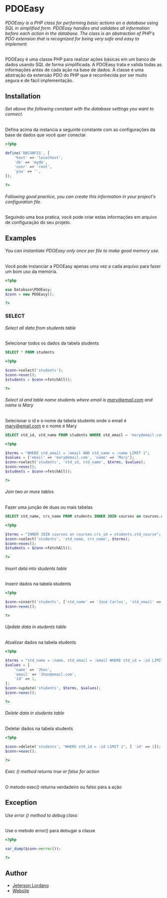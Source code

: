 # PDOEasy

###### PDOEasy is a PHP class for performing basic actions on a database using SQL in simplified form. PDOEasy handles and validates all information before each action in the database. The class is an abstraction of PHP's PDO extension that is recognized for being very safe and easy to implement.

PDOEasy é uma classe PHP para realizar ações básicas em um banco de dados usando SQL de forma simplificada. A PDOEasy trata e valida todas as informações antes de cada ação na base de dados. A classe é uma abstração da extensão PDO do PHP que é reconhecida por ser muito segura e de fácil implementação.

## Installation

###### Set above the following constant with the database settings you want to connect.

Defina acima da instancia a seguinte constante com as configurações da base de dados que você quer conectar. 

```php
<?php

define('DBCONFIG', [
    'host' => 'localhost',
    'db' => 'mydb',
    'user' => 'root',
    'psw' => '',
]);

?>
```

###### Following good practice, you can create this information in your project's configuration file.
Seguindo uma boa pratica, você pode criar estas informações em arquivo de configuração do seu projeto.

## Examples

###### You can instantiate PDOEasy only once per file to make good memory use.

Você pode instanciar a PDOEasy apenas uma vez a cada arquivo para fazer um bom uso da memória.

```php
<?php

use Database\PDOEasy;
$conn = new PDOEasy();

?>
```

### SELECT

###### Select all data from students table

Selecionar todos os dados da tabela students

```sql
SELECT * FROM students
```

```php
<?php

$conn->select('students');
$conn->exec();
$students = $conn->fetchAll();

?>
```

###### Select id and table name students where email is mary@email.com and name is Mary

Selecionar o id e o nome da tabela students onde o email é mary@email.com e o nome é Mary

```sql
SELECT std_id, std_name FROM students WHERE std_email = 'mary@email.com' AND std_name = 'Mary' LIMIT 1
```

```php
<?php

$terms = "WHERE std_email = :email AND std_name = :name LIMIT 1";
$values = ['email' => 'mary@email.com', 'name' => 'Mary'];
$conn->select('students', 'std_id, std_name', $terms, $values);
$conn->exec();
$students = $conn->fetchAll();

?>
```

###### Join two or more tables

Fazer uma junção de duas ou mais tabelas

```sql
SELECT std_name, crs_name FROM students INNER JOIN courses on courses.crs_id = students.std_course
```

```php
<?php

$terms = "INNER JOIN courses on courses.crs_id = students.std_course";
$conn->select('students', 'std_name, crs_name', $terms);
$conn->exec();
$students = $conn->fetchAll();

?>
```

###### Insert data into students table

Inserir dados na tabela students

```php
<?php

$conn->insert('students', ['std_name' => 'José Carlos', 'std_email' => 'josecarlos@email.com']);
$conn->exec();

?>
```

###### Update data in students table

Atualizar dados na tabela students

```php
<?php

$terms = "std_name = :name, std_email = :email WHERE std_id = :id LIMIT 1";
$values = [
    'name' => 'Jhon',
    'email' => 'Jhon@email.com',
    'id' => 1,
];
$conn->update('students', $terms, $values);
$conn->exec();

?>
```

###### Delete data in students table

Deletar dados na tabela students

```php
<?php

$conn->delete('students', "WHERE std_id = :id LIMIT 1", [ 'id' => 1]);
$conn->exec();

?>
```
###### Exec () method returns true or false for action

O metodo exec() returna verdadeiro ou falso para a ação

## Exception

###### Use error () method to debug class

Use o metodo error() para debugar a classe

```php
<?php

var_dump($conn->error());

?>
```

## Author

- [Jeterson Lordano](https://github.com/jetersonlordano)
- [Website](https://www.jetersonlordano.com.br)